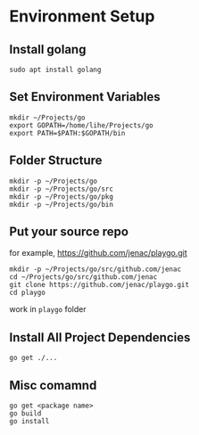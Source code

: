 # Environment Setup

## Install golang
```
sudo apt install golang
```

## Set Environment Variables
```
mkdir ~/Projects/go
export GOPATH=/home/lihe/Projects/go
export PATH=$PATH:$GOPATH/bin
```

## Folder Structure
```
mkdir -p ~/Projects/go
mkdir -p ~/Projects/go/src
mkdir -p ~/Projects/go/pkg
mkdir -p ~/Projects/go/bin
```

## Put your source repo
for example, https://github.com/jenac/playgo.git
```
mkdir -p ~/Projects/go/src/github.com/jenac
cd ~/Projects/go/src/github.com/jenac
git clone https://github.com/jenac/playgo.git
cd playgo
```
work in `playgo` folder

## Install All Project Dependencies
```
go get ./...
```

## Misc comamnd
```
go get <package name>
go build
go install
```
